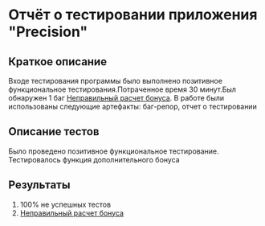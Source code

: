 # Отчёт о тестировании приложения "Precision"

## Краткое описание

Входе тестирования программы было выполнено позитивное функциональное тестирования.Потраченное время 30 минут.Был обнаружен 1 баг [Неправильный расчет бонуса](https://github.com/Arkadi22/Precision/issues/1#issue-614068548). В работе были использованы следующие артефакты: баг-репор, отчет о тестировании

## Описание тестов

Было проведено позитивное функциональное тестирование. Тестировалось функция дополнительного бонуса

## Результаты

1. 100% не успешных тестов
2. [Неправильный расчет бонуса](https://github.com/Arkadi22/Precision/issues/1#issue-614068548)

